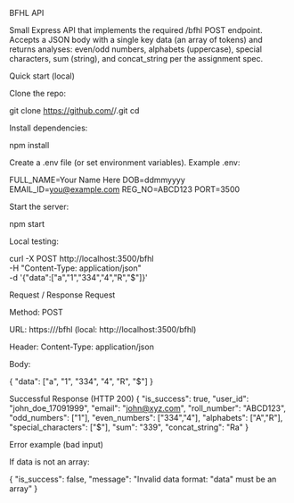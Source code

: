 BFHL API

Small Express API that implements the required /bfhl POST endpoint.
Accepts a JSON body with a single key data (an array of tokens) and returns analyses: even/odd numbers, alphabets (uppercase), special characters, sum (string), and concat_string per the assignment spec.



Quick start (local)

Clone the repo:

git clone https://github.com/<your-username>/<your-repo>.git
cd <your-repo>


Install dependencies:

npm install


Create a .env file (or set environment variables). Example .env:

FULL_NAME=Your Name Here
DOB=ddmmyyyy
EMAIL_ID=you@example.com
REG_NO=ABCD123
PORT=3500


Start the server:

npm start


Local testing:

curl -X POST http://localhost:3500/bfhl \
  -H "Content-Type: application/json" \
  -d '{"data":["a","1","334","4","R","$"]}'

Request / Response
Request

Method: POST

URL: https://<your-host>/bfhl (local: http://localhost:3500/bfhl)

Header: Content-Type: application/json

Body:

{
  "data": ["a", "1", "334", "4", "R", "$"]
}

Successful Response (HTTP 200)
{
  "is_success": true,
  "user_id": "john_doe_17091999",
  "email": "john@xyz.com",
  "roll_number": "ABCD123",
  "odd_numbers": ["1"],
  "even_numbers": ["334","4"],
  "alphabets": ["A","R"],
  "special_characters": ["$"],
  "sum": "339",
  "concat_string": "Ra"
}

Error example (bad input)

If data is not an array:

{
  "is_success": false,
  "message": "Invalid data format: \"data\" must be an array"
}
